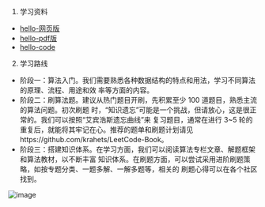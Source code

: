 1. 学习资料
- [hello-网页版](https://www.hello-algo.com/)
- [hello-pdf版](https://github.com/user-attachments/files/16831580/hello-algo-1.1.0-zh-javascript.pdf)
- [hello-code](https://github.com/krahets/hello-algo)

2. 学习路线
- 阶段一：算法入门。我们需要熟悉各种数据结构的特点和用法，学习不同算法的原理、流程、用途和效 率等方面的内容。
- 阶段二：刷算法题。建议从热门题目开刷，先积累至少 100 道题目，熟悉主流的算法问题。初次刷题 时，“知识遗忘”可能是一个挑战，但请放心，这是很正常的。我们可以按照“艾宾浩斯遗忘曲线”来 复习题目，通常在进行 3~5 轮的重复后，就能将其牢记在心。推荐的题单和刷题计划请见https://github.com/krahets/LeetCode-Book。
- 阶段三：搭建知识体系。在学习方面，我们可以阅读算法专栏文章、解题框架和算法教材，以不断丰富 知识体系。在刷题方面，可以尝试采用进阶刷题策略，如按专题分类、一题多解、一解多题等，相关的 刷题心得可以在各个社区找到。

![image](https://github.com/user-attachments/assets/f6db3c05-208b-4b4a-a01e-4b11b4d28227)
